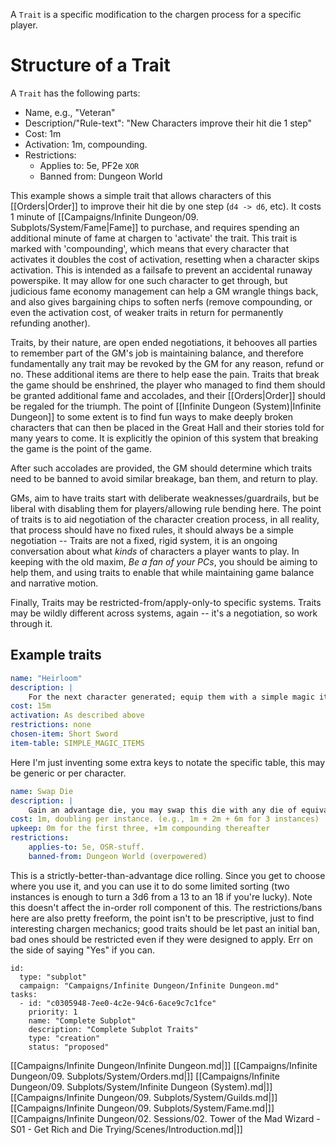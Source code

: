 A `Trait` is a specific modification to the chargen process for a specific player. 
# Structure of a Trait

A `Trait` has the following parts:

- Name, e.g., "Veteran"
- Description/"Rule-text":  "New Characters improve their hit die 1 step"
- Cost: 1m
- Activation: 1m, compounding.
- Restrictions:
	- Applies to: 5e, PF2e
		``` XOR ```
	- Banned from: Dungeon World

This example shows a simple trait that allows characters of this [[Orders|Order]] to improve their hit die by one step (`d4 -> d6`, etc).  It costs 1 minute of [[Campaigns/Infinite Dungeon/09. Subplots/System/Fame|Fame]] to purchase, and requires spending an additional minute of fame at chargen to 'activate' the trait. This trait is marked with 'compounding', which means that every character that activates it doubles the cost of activation, resetting when a character skips activation. This is intended as a failsafe to prevent an accidental runaway powerspike. It may allow for one such character to get through, but judicious fame economy management can help a GM wrangle things back, and also gives bargaining chips to soften nerfs (remove compounding, or even the activation cost, of weaker traits in return for permanently refunding another).

Traits, by their nature, are open ended negotiations, it behooves all parties to remember part of the GM's job is maintaining balance, and therefore fundamentally any trait may be revoked by the GM for any reason, refund or no. These additional items are there to help ease the pain. Traits that break the game should be enshrined, the player who managed to find them should be granted additional fame and accolades, and their [[Orders|Order]] should be regaled for the triumph. The point of [[Infinite Dungeon (System)|Infinite Dungeon]] to some extent is to find fun ways to make deeply broken characters that can then be placed in the Great Hall and their stories told for many years to come. It is explicitly the opinion of this system that breaking the game is the point of the game.

After such accolades are provided, the GM should determine which traits need to be banned to avoid similar breakage, ban them, and return to play.

GMs, aim to have traits start with deliberate weaknesses/guardrails, but be liberal with disabling them for players/allowing rule bending here. The point of traits is to aid negotiation of the character creation process, in all reality, that process should have no fixed rules, it should always be a simple negotiation -- Traits are not a fixed, rigid system, it is an ongoing conversation about what _kinds_ of characters a player wants to play. In keeping with the old maxim, _Be a fan of your PCs_, you should be aiming to help them, and using traits to enable that while maintaining game balance and narrative motion.

Finally, Traits may be restricted-from/apply-only-to specific systems. Traits may be wildly different across systems, again -- it's a negotiation, so work through it.

## Example traits

```yaml
name: "Heirloom"
description: |
	For the next character generated; equip them with a simple magic item from a table approved by your GM. When they die, there is a chance (at GM discretion) the heirloom is lost. A subsequent character of this order may recover it to recieve it's benefits and half the Fame spent to create it, they are then subject to the same condition (loss on death, etc). If the item is not lost, no fame gain to the next character, but they get the weapon. If _another character_ (PC or otherwise) gets the heirloom, they do not gain the fame, but they do gain a copy of this trait to their order if they choose. If they destroy the item, they gain the fame, and this trait cannot be activated again. If you gain your vengenance, gain invested fame times the number of successful transfers to subsequent characters (by inheritance or recovery)
cost: 15m
activation: As described above
restrictions: none
chosen-item: Short Sword
item-table: SIMPLE_MAGIC_ITEMS
```

Here I'm just inventing some extra keys to notate the specific table, this may be generic or per character.

```yaml
name: Swap Die
description: |
	Gain an advantage die, you may swap this die with any die of equivalent size during chargen _once_, you may take this trait multiple times. Each time you gain either one additional swap, or one additional die. Once a die has been swapped, it _may_ be swapped again, but you may not exceed the total number of swaps.
cost: 1m, doubling per instance. (e.g., 1m + 2m + 6m for 3 instances)
upkeep: 0m for the first three, +1m compounding thereafter
restrictions: 
	applies-to: 5e, OSR-stuff.
	banned-from: Dungeon World (overpowered)
```

This is a strictly-better-than-advantage dice rolling. Since you get to choose where you use it, and you can use it to do some limited sorting (two instances is enough to turn a 3d6 from a 13 to an 18 if you're lucky). Note this doesn't affect the in-order roll component of this. The restrictions/bans here are also pretty freeform, the point isn't to be prescriptive, just to find interesting chargen mechanics; good traits should be let past an initial ban, bad ones should be restricted even if they were designed to apply. Err on the side of saying "Yes" if you can.

```RpgManager4
id: 
  type: "subplot"
  campaign: "Campaigns/Infinite Dungeon/Infinite Dungeon.md"
tasks: 
  - id: "c0305948-7ee0-4c2e-94c6-6ace9c7c1fce"
    priority: 1
    name: "Complete Subplot"
    description: "Complete Subplot Traits"
    type: "creation"
    status: "proposed"
```

[[Campaigns/Infinite Dungeon/Infinite Dungeon.md|]]
[[Campaigns/Infinite Dungeon/09. Subplots/System/Orders.md|]]
[[Campaigns/Infinite Dungeon/09. Subplots/System/Infinite Dungeon (System).md|]]
[[Campaigns/Infinite Dungeon/09. Subplots/System/Guilds.md|]]
[[Campaigns/Infinite Dungeon/09. Subplots/System/Fame.md|]]
[[Campaigns/Infinite Dungeon/02. Sessions/02. Tower of the Mad Wizard - S01 - Get Rich and Die Trying/Scenes/Introduction.md|]]